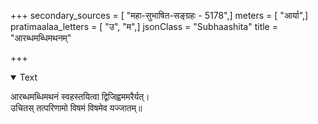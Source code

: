 +++
secondary_sources = [ "महा-सुभाषित-सङ्ग्रहः - 5178",]
meters = [ "आर्या",]
pratimaalaa_letters = [ "उ", "म",]
jsonClass = "Subhaashita"
title = "आरब्धमब्धिमथनम्"

+++

<details open><summary>Text</summary>

आरब्धमब्धिमथनं स्वहस्तयित्वा द्विजिह्वममरैर्यत्।  
उचितस् तत्परिणामो विषमं विषमेव यज्जातम्॥
</details>
